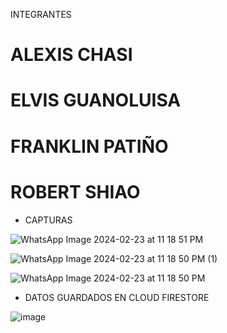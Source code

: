 INTEGRANTES
# ALEXIS CHASI
# ELVIS GUANOLUISA
# FRANKLIN PATIÑO
# ROBERT SHIAO

- CAPTURAS

![WhatsApp Image 2024-02-23 at 11 18 51 PM](https://github.com/AlexisChasi/juegoMoviles/assets/117754026/0126606e-8b1c-4db2-a363-2d5b0933c3a8)


![WhatsApp Image 2024-02-23 at 11 18 50 PM (1)](https://github.com/AlexisChasi/juegoMoviles/assets/117754026/d80a32ff-0289-4a2c-aae2-83f767c381c0)


![WhatsApp Image 2024-02-23 at 11 18 50 PM](https://github.com/AlexisChasi/juegoMoviles/assets/117754026/4d3ad7a4-f502-41b7-8709-535f4efeea2e)

- DATOS GUARDADOS EN CLOUD FIRESTORE

![image](https://github.com/AlexisChasi/juegoMoviles/assets/117754026/8e4cee89-1cd7-44eb-b740-7da13b6ac110)

